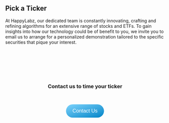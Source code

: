 <style>
button {
  background-image: linear-gradient(to top left, #0284c7, #7dd3fc);
  /* background-color: #333; */
  color: #fff;
  border: none;
  padding: 12px 20px;
  border-radius: 25px;
  cursor: pointer;
  font-size: 16px;
  width: 100%;
  margin-top: 15px;
}

button:hover {
  background-image: linear-gradient(to top left, #075985, #0ea5e9);
}

.contactBox {
  display: flex;
  margin-top: 50px;
  align-content: center;
  justify-items: center;
  justify-content: center;
}

.boxGrid {
  display: grid;
  grid-template-columns: 1fr;
  margin-bottom: 48px;
  row-gap: 16px;
  align-content: center;
  justify-content: center;
  justify-items: center;
}
</style>

<br>
<br>

<h2>Pick a Ticker</h2>

<p>
At HappyLabz, our dedicated team is constantly innovating, crafting and refining algorithms for an extensive range of stocks and ETFs. To gain insights into how our technology could be of benefit to you, we invite you to email us to arrange for a personalized demonstration tailored to the specific securities that pique your interest.
</p>
  
<br>
<br>

<div class="contactBox">
  <div class="boxGrid">
    <h3>Contact us to time your ticker</h3>
    <a href="mailto:accounts@happylabz.tech?subject=Let's Talk">
      <button>Contact Us</button>
    </a>
  </div>
</div>
